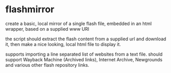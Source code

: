 # flashmirror
create a basic, local mirror of a single flash file, embedded in an html wrapper, based on a supplied www URI

the script should extract the flash content from a supplied url and download it, then make a nice looking, local html file to display it.

supports importing a line separated list of websites from a text file. should support Wayback Machine (Archived links), Internet Archive, Newgrounds and various other flash repository links.
